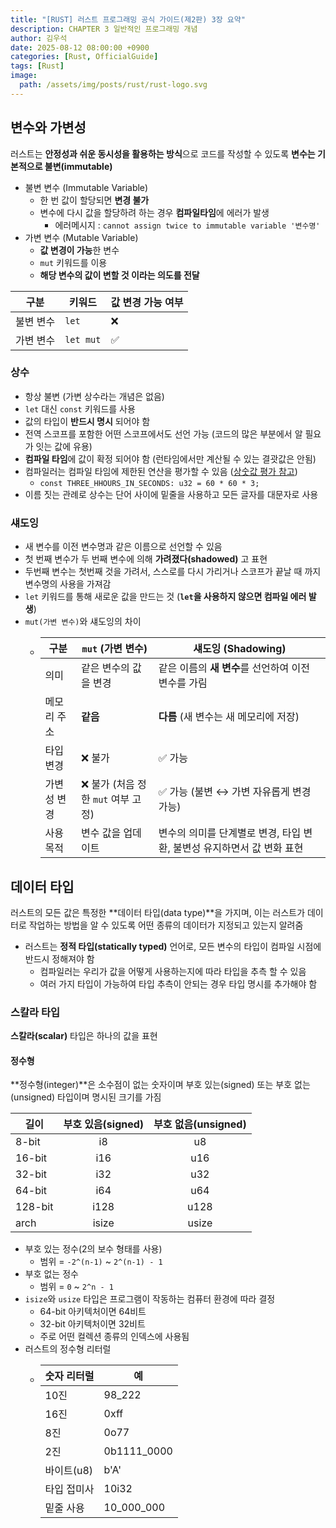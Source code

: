 ```yaml
---
title: "[RUST] 러스트 프로그래밍 공식 가이드(제2판) 3장 요약"
description: CHAPTER 3 일반적인 프로그래밍 개념
author: 김우석
date: 2025-08-12 08:00:00 +0900
categories: [Rust, OfficialGuide]
tags: [Rust]
image:
  path: /assets/img/posts/rust/rust-logo.svg
---
```


## 변수와 가변성
러스트는 **안정성과 쉬운 동시성을 활용하는 방식**으로 코드를 작성할 수 있도록 **변수는 기본적으로 불변(immutable)**
- 불변 변수 (Immutable Variable)
    - 한 번 값이 할당되면 **변경 불가**
    - 변수에 다시 값을 할당하려 하는 경우 **컴파일타임**에 에러가 발생
        - 에러메시지 : `cannot assign twice to immutable variable '변수명'`
- 가변 변수 (Mutable Variable)
    - **값 변경이 가능**한 변수
    - `mut` 키워드를 이용
    - **해당 변수의 값이 변할 것 이라는 의도를 전달**

| 구분 | 키워드 | 값 변경 가능 여부 |
| --- | --- | --- |
| 불변 변수 | `let`     | ❌ |
| 가변 변수 | `let mut` | ✅ |


### 상수
- 항상 불변 (가변 상수라는 개념은 없음)
- `let` 대신 `const` 키워드를 사용
- 값의 타입이 **반드시 명시** 되어야 함
- 전역 스코프를 포함한 어떤 스코프에서도 선언 가능 (코드의 많은 부분에서 알 필요가 잇는 값에 유용)
- **컴파일 타임**에 값이 확정 되어야 함 (런타임에서만 계산될 수 있는 결괏값은 안됨)
- 컴파일러는 컴파일 타임에 제한된 연산을 평가할 수 있음 ([상숫값 평가 참고](https://doc.rust-lang.org/reference/const_eval.html))
    - `const THREE_HHOURS_IN_SECONDS: u32 = 60 * 60 * 3;`
- 이름 짓는 관례로 상수는 단어 사이에 밑줄을 사용하고 모든 글자를 대문자로 사용


### 섀도잉
- 새 변수를 이전 변수명과 같은 이름으로 선언할 수 있음
- 첫 번째 변수가 두 번째 변수에 의해 **가려졌다(shadowed)** 고 표현
- 두번째 변수는 첫번째 것을 가려서, 스스로를 다시 가리거나 스코프가 끝날 때 까지 변수명의 사용을 가져감
- `let` 키워드를 통해 새로운 값을 만드는 것 (**`let`을 사용하지 않으면 컴파일 에러 발생**)
- `mut(가변 변수)`와 섀도잉의 차이
    - | 구분     | `mut` (가변 변수)            | 섀도잉 (Shadowing)                           |
      | ------ | ------------------------ | ----------------------------------------- |
      | 의미     | 같은 변수의 값을 변경             | 같은 이름의 **새 변수**를 선언하여 이전 변수를 가림           |
      | 메모리 주소 | **같음**                   | **다름** (새 변수는 새 메모리에 저장)                  |
      | 타입 변경  | ❌ 불가                     | ✅ 가능                                      |
      | 가변성 변경 | ❌ 불가 (처음 정한 `mut` 여부 고정) | ✅ 가능 (불변 ↔ 가변 자유롭게 변경 가능)                 |
      | 사용 목적  | 변수 값을 업데이트               | 변수의 의미를 단계별로 변경, 타입 변환, 불변성 유지하면서 값 변화 표현 |

## 데이터 타입
러스트의 모든 값은 특정한 **데이터 타입(data type)**을 가지며, 이는 러스트가 데이터로 작업하는 방법을 알 수 있도록 어떤 종류의 데이터가 지정되고 있는지 알려줌
- 러스트는 **정적 타입(statically typed)** 언어로, 모든 변수의 타입이 컴파일 시점에 반드시 정해져야 함
    - 컴파일러는 우리가 값을 어떻게 사용하는지에 따라 타입을 추측 할 수 있음
    - 여러 가지 타입이 가능하여 타입 추측이 안되는 경우 타입 명시를 추가해야 함

### 스칼라 타입
**스칼라(scalar)** 타입은 하나의 값을 표현

<!-- | 스칼라 타입 |설명|
| --- | --- |
| **정수 타입**    | 부호 있는/없는 정수 (`i8`, `u8`, `i16`, `u16`, `i32`, `u32`, `i64`, `u64`, `i128`, `u128`, `isize`, `usize`) |
| **부동소수점 타입** | 실수(`f32`, `f64`)                                                                                     |
| **불리언 타입**   | 참/거짓(`bool`)                                                                                         |
| **문자 타입**    | 유니코드 스칼라 값 하나(`char`)                                                                                | -->

#### 정수형
**정수형(integer)**은 소수점이 없는 숫자이며 부호 있는(signed) 또는 부호 없는(unsigned) 타입이며 명시된 크기를 가짐

| 길이 | 부호 있음(signed) | 부호 없음(unsigned) |
|---|:---:|:---:|
|8-bit|i8|u8|
|16-bit|i16|u16|
|32-bit|i32|u32|
|64-bit|i64|u64|
|128-bit|i128|u128|
|arch|isize|usize|

- 부호 있는 정수(2의 보수 형태를 사용)
    - 범위 = `-2^(n-1)` ~ `2^(n-1) - 1`
- 부호 없는 정수
    - 범위 = `0` ~ `2^n - 1`
- `isize`와 `usize` 타입은 프로그램이 작동하는 컴퓨터 환경에 따라 결정
    - 64-bit 아키텍처이면 64비트
    - 32-bit 아키텍처이면 32비트
    - 주로 어떤 컬렉션 종류의 인덱스에 사용됨
- 러스트의 정수형 리터럴
    - | 숫자 리터럴 | 예 |
      |---|---|
      |10진|98_222|
      |16진|0xff|
      |8진|0o77|
      |2진|0b1111_0000|
      |바이트(u8)|b'A'|
      |타입 접미사|10i32|
      |밑줄 사용|10_000_000|